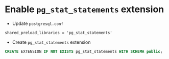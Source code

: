 # Enable `pg_stat_statements` extension
- Update `postgresql.conf`
```
shared_preload_libraries = 'pg_stat_statements'
```
- Create `pg_stat_statements` extension
```sql
CREATE EXTENSION IF NOT EXISTS pg_stat_statements WITH SCHEMA public;
```
